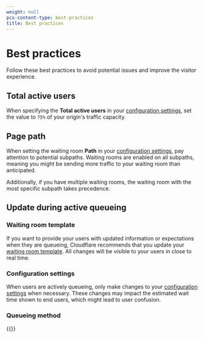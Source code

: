 ```yaml
---
weight: null
pcx-content-type: best-practices
title: Best practices
---
```


# Best practices

Follow these best practices to avoid potential issues and improve the visitor experience.

## Total active users

When specifying the **Total active users** in your [configuration settings](/waiting-room/reference/configuration-settings/), set the value to `75%` of your origin's traffic capacity.

## Page path

When setting the waiting room **Path** in your [configuration settings](/waiting-room/reference/configuration-settings/), pay attention to potential subpaths. Waiting rooms are enabled on all subpaths, meaning you might be sending more traffic to your waiting room than anticipated.

Additionally, if you have multiple waiting rooms, the waiting room with the most specific subpath takes precedence.

## Update during active queueing

### Waiting room template

If you want to provide your users with updated information or expectations when they are queueing, Cloudflare recommends that you update your [waiting room template](/waiting-room/additional-options/customize-waiting-room/). All changes will be visible to your users in close to real time.

### Configuration settings

When users are actively queueing, only make changes to your [configuration settings](/waiting-room/reference/configuration-settings/) when necessary. These changes may impact the estimated wait time shown to end users, which might lead to user confusion.

### Queueing method

{{<render file="_change-queueing-method.md">}}
